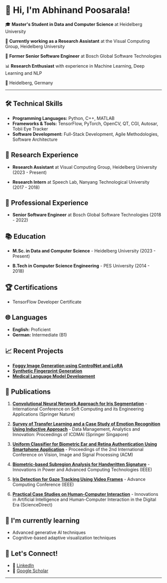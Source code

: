 # 👋 Hi, I'm Abhinand Poosarala!

🎓 **Master's Student in Data and Computer Science** at Heidelberg University

💼 **Currently working as a Research Assistant** at the Visual Computing Group, Heidelberg University

💼 **Former Senior Software Engineer** at Bosch Global Software Technologies

📊 **Research Enthusiast** with experience in Machine Learning, Deep Learning and NLP

📍 Heidelberg, Germany

---

## 🛠️ Technical Skills

- **Programming Languages:** Python, C++, MATLAB
- **Frameworks & Tools:** TensorFlow, PyTorch, OpenCV, QT, CGI, Autosar, Tobii Eye Tracker
- **Software Development:** Full-Stack Development, Agile Methodologies, Software Architecture

## 🔬 Research Experience

- **Research Assistant** at Visual Computing Group, Heidelberg University (2023 - Present)

- **Research Intern** at Speech Lab, Nanyang Technological University (2017 - 2018)

## 💼 Professional Experience

- **Senior Software Engineer** at Bosch Global Software Technologies (2018 - 2022)

## 📚 Education

- **M.Sc. in Data and Computer Science** - Heidelberg University (2023 - Present)
  
- **B.Tech in Computer Science Engineering** - PES University (2014 - 2018)

## 🏆 Certifications

- TensorFlow Developer Certificate

## 🌐 Languages

- **English:** Proficient
- **German:** Intermediate (B1)

## 📈 Recent Projects

- [**Foggy Image Generation using ControlNet and LoRA**](https://github.com/Abhinand-p/FoggyGen-ControlNet-LoRA)
- [**Synthetic Fingerprint Generation**](https://github.com/Abhinand-p/Fingerprint-Generation)
- [**Medical Language Model Development**](https://github.com/Abhinand-p/Project_Medical-INLPT-WS2023)

## 📄 Publications

1. **[Convolutional Neural Network Approach for Iris Segmentation](https://link.springer.com/chapter/10.1007/978-3-031-27609-5_28)** - International Conference on Soft Computing and its Engineering Applications (Springer Nature)

2. **[Survey of Transfer Learning and a Case Study of Emotion Recognition Using Inductive Approach](https://link.springer.com/chapter/10.1007/978-981-15-5619-7_9)** - Data Management, Analytics and Innovation: Proceedings of ICDMAI (Springer Singapore)

3. **[Uniform Classifier for Biometric Ear and Retina Authentication Using Smartphone Application](https://dl.acm.org/doi/abs/10.1145/3271553.3271618)** - Proceedings of the 2nd International Conference on Vision, Image and Signal Processing (ACM)

4. **[Biometric-based Subregion Analysis for Handwritten Signature](https://ieeexplore.ieee.org/abstract/document/8244954)** - Innovations in Power and Advanced Computing Technologies (IEEE)

5. **[Iris Detection for Gaze Tracking Using Video Frames](https://ieeexplore.ieee.org/abstract/document/7154783)** - Advance Computing Conference (IEEE)

6. **[Practical Case Studies on Human-Computer Interaction](https://www.sciencedirect.com/science/article/abs/pii/B9780323998918000073)** - Innovations in Artificial Intelligence and Human-Computer Interaction in the Digital Era (ScienceDirect)

## 🌱 I'm currently learning

- Advanced generative AI techniques
- Cognitive-based adaptive visualization techniques

## 🤝 Let's Connect!

- 💼 [LinkedIn](https://www.linkedin.com/in/abhinand-p/)
- 📖 [Google Scholar](https://scholar.google.co.in/citations?user=rsJTcmkAAAAJ&hl=en) 

---
